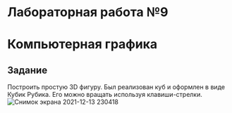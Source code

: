 # Лабораторная работа №9
# Компьютерная графика
## Задание
Построить простую 3D фигуру. Был реализован куб и оформлен в виде Кубик Рубика. Его можно вращать используя клавиши-стрелки. 
![Снимок экрана 2021-12-13 230418](https://user-images.githubusercontent.com/61342782/145883304-a24cd212-02c6-4769-b0d9-083551730b80.png)
